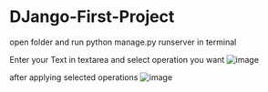 # DJango-First-Project

open folder and run python manage.py runserver in terminal

Enter your Text in textarea and select operation you want
![image](https://user-images.githubusercontent.com/57593127/132089523-0fcaa8ab-165c-4b6b-bac4-b36048834f73.png)

after applying selected operations 
![image](https://user-images.githubusercontent.com/57593127/132089560-26081da2-9346-4570-a14e-2e0100fe8c3d.png)

